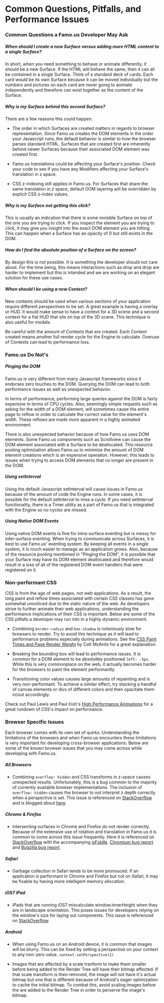 Common Questions, Pitfalls, and Performance Issues
==================================================


### Common Questions a Famo.us Developer May Ask

##### When should I create a new Surface versus adding more HTML content to a single Surface?

In short, when you need something to behave or animate differently, it should be a new Surface.  If the HTML will behave the same, then it can all be contained in a single Surface.  Think of a standard deck of cards.  Each card would be its own Surface because it can be moved individually but the numbers and pictures on each card are never going to animate independently and therefore can exist together as the content of the Surface.

##### Why is my Surface behind this second Surface?

There are a few reasons this could happen.

- The order in which Surfaces are created matters in regards to browser representation.  Since Famo.us creates the DOM elements in the order your Javascript runs, the default behavior is similar to how the browser parses standard HTML.  Surfaces that are created first are inherently behind newer Surfaces because their associated DOM element was created first.

- Famo.us translations could be affecting your Surface's position.  Check your code to see if you have any Modifiers affecting your Surface's translation in z space.

- CSS z-indexing still applies in Famo.us.  For Surfaces that share the same translation in z space, default DOM layering will be overridden by explicit CSS z-index values.

##### Why is my Surface not getting this click?

This is usually an indication that there is some invisible Surface on top of the one you are trying to click.  If you inspect the element you are trying to click, it may give you insight into the exact DOM element you are hitting.  This can happen when a Surface has an opacity of 0 but still exists in the DOM.

##### How do I find the absolute position of a Surface on the screen?

By design this is not possible.  It is something the developer should not care about.  For the time being, this means interactions such as drop and drop are harder to implement but this is intended and we are working on an elegant solution for these use cases.

##### When should I be using a new Context?

New contexts should be used when various sections of your application require different perspectives to be set.  A great example is having a overlay or HUD.  It would make sense to have a context for a 3D scene and a second context for a flat HUD that sits on top of the 3D scene.  This technique is also useful for modals.

Be careful with the amount of Contexts that are created.  Each Context created means another full render cycle for the Engine to calculate.  Overuse of Contexts can lead to performance loss.

### Famo.us Do Not's

##### Pinging the DOM

Famo.us is very different from many Javascript frameworks since it endorses zero touches to the DOM.  Querying the DOM can lead to both performance issues as well as unexpected behavior.

In terms of performance, performing large queries against the DOM is fairly expensive in terms of CPU cycles.  Also, seemingly simple requests such as asking for the width of a DOM element, will sometimes cause the entire page to reflow in order to calculate the correct value for the element's width.  These reflows are made more apparent in a highly animated environment.

There is also unexpected behavior because of how Famo.us uses DOM elements.  Some Famo.us components such as Scrollview can cause the DOM element associated with a Surface to be deallocated.  This resource pooling optimization allows Famo.us to minimize the amount of DOM element creations which is an expensive operation.  However, this leads to issues when trying to access DOM elements that no longer are present in the DOM.

##### Using setInterval

Using the default Javascript setInterval will cause issues in Famo.us because of the amount of code the Engine runs.  In some cases, it is possible for the default setInterval to miss a cycle.  If you need setInterval functionality, there is a Timer utility as a part of Famo.us that is integrated with the Engine so no cycles are missed.

##### Using Native DOM Events

Using native DOM events is fine for intra-surface eventing but is messy for inter-surface eventing.  When trying to communicate across Surfaces, it is best to use Famo.us' eventing system.  By keeping all events in a single system, it is much easier to manage as an application grows.  Also, because of the resource pooling mentioned in "Pinging the DOM", it is possible that your Surface may have its DOM element deallocated and therefore would result in a loss of all of the registered DOM event handlers that were registered on it.

### Non-performant CSS

CSS is from the age of web pages, not web applications.  As a result, the long paint and reflow times associated with certain CSS classes has gone somewhat unnoticed due to the static nature of the web.  As developers strive to further animate their web applications, understanding the performance implications of their CSS is important.  Below are some of the CSS pitfalls a developer may run into in a highly dynamic environment.

- Combining `border-radius` and `box-shadow` is notoriously slow for browsers to render.  Try to avoid this technique as it will lead to performance problems especially during animations.  See the [CSS Paint Times and Page Render Weight](http://www.html5rocks.com/en/tutorials/speed/css-paint-times/) by Colt McAnlis for a great explanation.

- Breaking the bounding box will lead to performance issues.  It is common for a DOM element to be absolutley positioned `left: -5px`.  While this is very commonplace on the web, it actually becomes harder for the browsers to paint the element performantly.

- Transitioning color values causes large amounts of repainting and is very non-performant.  To achieve a similar effect, try stacking a handful of canvas elements or divs of different colors and then opacitate them in/out accordingly.

Check out Paul Lewis and Paul Irish's [High Performance Animations](http://www.html5rocks.com/en/tutorials/speed/high-performance-animations/) for a great rundown of CSS's impact on performance.

### Browser Specific Issues

Each browser comes with its own set of quirks.  Understanding the limitations of the browsers and when Famo.us encounters these limitations is very important for developing cross-browser applications.  Below are some of the known browser issues that you may come across while developing with Famo.us.

##### All Browsers

- Combining `overflow: hidden` and CSS transforms in z-space causes unexpected results.  Unfortunately, this is a bug common to the majority of currently available browser implementations.  The inclusion of `overflow: hidden` causes the browser to not interpret z depth correctly when a perspective is set.  This issue is referenced on [StackOverflow](http://stackoverflow.com/questions/14899911/overflow-hidden-breaking-translatez) and is blogged about [here](http://jbkflex.wordpress.com/2013/04/04/css3-transformations-showing-content-outside-overflowhidden-region-in-firefoxandroid/).

##### Chrome & Firefox

- Intersecting surfaces in Chrome and Firefox do not render correctly.  Because of the extensive use of rotation and translation in Famo.us it is common to come across this issue frequently.  Here it is referenced on [StackOverflow](http://stackoverflow.com/questions/16968440/chrome-3d-css-transform-intersections-not-rendering-properly) with the accompanying [jsFiddle](http://jsfiddle.net/uNafs/). [Chromium bug report](https://code.google.com/p/chromium/issues/detail?id=116710) and [Bugzilla bug report](https://bugzilla.mozilla.org/show_bug.cgi?id=689498).


##### Safari

- Garbage collection in Safari tends to be more pronouced.  If an application is performant in Chrome and Firefox but not on Safari, it may be fixable by having more intelligent memory allocation.

##### iOS7 iPad

- iPads that are running iOS7 miscalculate window.innerHeight when they are in landscape orientation.  This poses issues for developers relying on the window's size for laying out components.  This issue is referenced on [StackOverflow](http://stackoverflow.com/questions/19012135/ios-7-ipad-safari-landscape-innerheight-outerheight-layout-issue).


##### Android

- When using Famo.us on an Android device, it is common that images will be blurry.  This can be fixed by setting a perspective on your context to any non-zero value. `context.setPerspective(1)`

- Images that are affected by a scale tranform to make them smaller before being added to the Render Tree will have their bitmap affected.  If that scale transform is then removed, the image will not have it's actual bitmap but one that is different because of Android's eager optimization to cache the initial bitmap.  To combat this, avoid scaling images before the are added to the Render Tree in order to perserve the image's bitmap.
